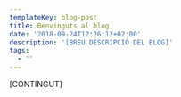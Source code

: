 ```yaml
---
templateKey: blog-post
title: Benvinguts al blog
date: '2018-09-24T12:26:12+02:00'
description: '[BREU DESCRIPCIÓ DEL BLOG]'
tags:
  - ''
---
```

\[CONTINGUT]
